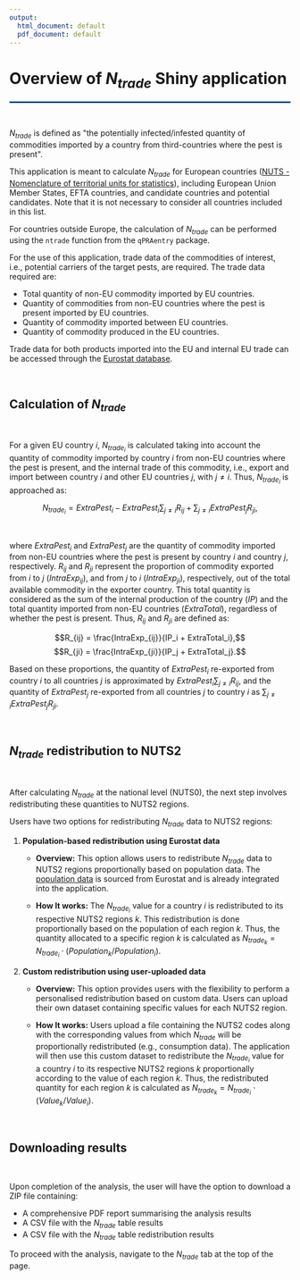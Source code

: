 ```yaml
---
output:
  html_document: default
  pdf_document: default
---
```


# Overview of $N_{trade}$ Shiny application

<hr style="border:1px solid #1E68BA">
<br>

$N_{trade}$ is defined as "the potentially infected/infested quantity of commodities 
imported by a country from third-countries where the pest is present".

This application is meant to calculate $N_{trade}$ for European countries 
([NUTS - Nomenclature of territorial units for statistics](https://ec.europa.eu/eurostat/web/nuts)), 
including European Union Member States, EFTA countries, and candidate countries and potential candidates. 
Note that it is not necessary to consider all countries included in this list.

For countries outside Europe, the calculation of $N_{trade}$ can be performed using 
the `ntrade` function from the `qPRAentry` package.

For the use of this application, trade data of the commodities of interest, i.e., 
potential carriers of the target pests, are required. The trade data required are: 

- Total quantity of non-EU commodity imported by EU countries.
- Quantity of commodities from non-EU countries where the pest is present imported by EU countries.
- Quantity of commodity imported between EU countries.
- Quantity of commodity produced in the EU countries.

Trade data for both products imported into the EU and internal EU trade can be accessed 
through the [Eurostat database](https://ec.europa.eu/eurostat/data/database).

<br>

## Calculation of $N_{trade}$

<br>

For a given EU country $i$, $N_{trade_i}$ is calculated taking into account the quantity 
of commodity imported by country $i$ from non-EU countries where the pest is present, and 
the internal trade of this commodity, i.e., export and import between country $i$ and other 
EU countries $j$, with $j \neq i$. Thus, $N_{trade_i}$ is approached as:

$$
N_{trade_i} = ExtraPest_i - ExtraPest_i \sum_{j \neq i} R_{ij} + \sum_{j \neq i} ExtraPest_j R_{ji},
$$

<br>

where $ExtraPest_i$ and $ExtraPest_j$ are the quantity of commodity imported from non-EU 
countries where the pest is present by country $i$ and country $j$, respectively. $R_{ij}$ 
and $R_{ji}$ represent the proportion of commodity exported from $i$ to $j$ ($IntraExp_{ij}$), 
and from $j$ to $i$ ($IntraExp_{ji}$), respectively, out of the total available commodity in 
the exporter country. This total quantity is considered as the sum of the internal production 
of the country ($IP$) and the total quantity imported from non-EU countries ($ExtraTotal$), 
regardless of whether the pest is present. Thus, $R_{ij}$ and $R_{ji}$ are defined as: 

  $$R_{ij} = \frac{IntraExp_{ij}}{IP_i + ExtraTotal_i},$$ 
  $$R_{ji} = \frac{IntraExp_{ji}}{IP_j + ExtraTotal_j}.$$

Based on these proportions, the quantity of $ExtraPest_i$ re-exported from country $i$ 
to all countries $j$ is approximated by $ExtraPest_i \sum_{j \neq i} R_{ij}$, and 
the quantity of $ExtraPest_j$ re-exported from all countries $j$ to country $i$ as 
$\sum_{j \neq i} ExtraPest_j R_{ji}$.

<br>

## $N_{trade}$ redistribution to NUTS2

<br>

After calculating $N_{trade}$ at the national level (NUTS0), the next step involves 
redistributing these quantities to NUTS2 regions. 

Users have two options for redistributing $N_{trade}$ data to NUTS2 regions:

1. **Population-based redistribution using Eurostat data**

   - **Overview:** This option allows users to redistribute $N_{trade}$ data to NUTS2 
   regions proportionally based on population data. The 
   [population data](https://ec.europa.eu/eurostat/databrowser/product/page/demo_r_pjangrp3) 
   is sourced from Eurostat and is already integrated into the application.
   
   - **How It works:** The $N_{trade_i}$ value for a country $i$ is redistributed 
   to its respective NUTS2 regions $k$. This redistribution is done proportionally 
   based on the population of each region $k$. Thus, the quantity allocated to a specific 
   region $k$ is calculated as $N_{trade_k} = N_{trade_i} \cdot (Population_k / Population_i)$.


2. **Custom redistribution using user-uploaded data**

   - **Overview:** This option provides users with the flexibility to perform a personalised 
   redistribution based on custom data. Users can upload their own dataset containing 
   specific values for each NUTS2 region.
   
   - **How It works:** Users upload a file containing the NUTS2 codes along with the 
   corresponding values from which $N_{trade}$ will be proportionally redistributed 
   (e.g., consumption data). The application will then use this custom dataset to redistribute 
   the $N_{trade_i}$ value for a country $i$ to its respective NUTS2 regions $k$ proportionally 
   according to the value of each region $k$. Thus, the redistributed quantity for each region $k$ 
   is calculated as $N_{trade_k} = N_{trade_i} \cdot (Value_k / Value_i)$.
   

<br>

## Downloading results

<br>

Upon completion of the analysis, the user will have the option to download a ZIP file containing:

- A comprehensive PDF report summarising the analysis results
- A CSV file with the $N_{trade}$ table results
- A CSV file with the $N_{trade}$ table redistribution results

To proceed with the analysis, navigate to the $N_{trade}$ tab at the top of the page.
